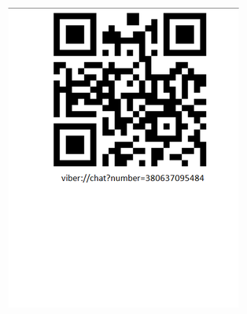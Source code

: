 
<!--
[![Viber](https://github.com/bondpy202212/Files/blob/main/viber/Viber.png)](://viber://chat?number=380637095484)
-->

[![Viber](https://github.com/bondpy202212/Files/blob/main/viber/Viber.png)](viber://chat?number=380637095484)
